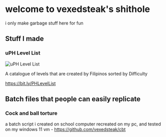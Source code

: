 # welcome to vexedsteak's shithole

i only make garbage stuff here for fun

## Stuff I made
### uPH Level List
![uPH Level List](https://cdn.discordapp.com/attachments/944950635604877312/1086928161733890229/Untitled479_1_1_1.jpg "uPH Level List")

A catalogue of levels that are created by Filipinos sorted by Difficulty

https://bit.ly/PHLevelList

## Batch files that people can easily replicate
### Cock and ball torture
a batch script i created on school computer recreated on my pc, and tested on my windows 11 vm - https://github.com/vexedsteak/cbt
